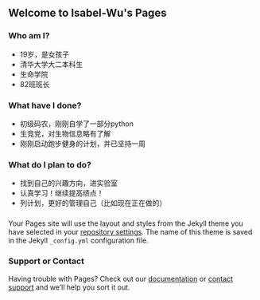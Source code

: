 ## Welcome to Isabel-Wu's Pages

### Who am I?
- 19岁，是女孩子
- 清华大学大二本科生
- 生命学院
- 82班班长

### What have I done?
- 初级码农，刚刚自学了一部分python
- 生竞党，对生物信息略有了解
- 刚刚启动跑步健身的计划，并已坚持一周


### What do I plan to do?
- 找到自己的兴趣方向，进实验室
- 认真学习！继续提高绩点！
- 列计划，更好的管理自己（比如现在正在做的）


### 

Your Pages site will use the layout and styles from the Jekyll theme you have selected in your [repository settings](https://github.com/Isabel-Wu/Isabel-Wu.github.io/settings). The name of this theme is saved in the Jekyll `_config.yml` configuration file.

### Support or Contact

Having trouble with Pages? Check out our [documentation](https://help.github.com/categories/github-pages-basics/) or [contact support](https://github.com/contact) and we’ll help you sort it out.
